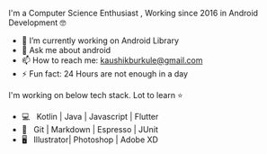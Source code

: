 I'm a Computer Science Enthusiast , Working since 2016 in Android Development 🤓

- 🔭 I’m currently working on Android Library
- 💬 Ask me about android
- 📫 How to reach me: kaushikburkule@gmail.com
- ⚡ Fun fact: 24 Hours are not enough in a day

I'm working on below tech stack. Lot to learn ⭐️

- 💻 &nbsp; Kotlin | Java | Javascript | Flutter
- 🔧 &nbsp; Git | Markdown | Espresso | JUnit
- 🖥 &nbsp; Illustrator| Photoshop | Adobe XD

<br>
